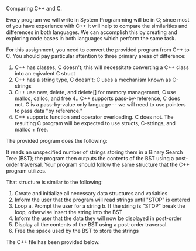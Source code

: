 Comparing C++ and C.

Every program we will write in System Programming will be in C; since most of you have experience with
C++ it will help to compare the similarities and differences in both languages. We can accomplish this
by creating and exploring code bases in both languages which perform the same task.
 

For this assignment, you need to convert the provided program from C++ to C. You should pay particular 
attention to three primary areas of difference:
1. C++ has classes, C doesn't; this will necessitate converting a C++ class into an eqivalent C struct
2. C++ has a string type, C doesn't; C uses a mechanism known as C-strings
3. C++ use new, delete, and delete[] for memory management, C use malloc, calloc, and free
4.. C++ supports pass-by-reference, C does not. C is a pass-by-value only language -- we will need to use pointers to pass data "by reference."
5. C++ supports function and operator overloading. C does not.
The resulting C program will be expected to use structs, C-strings, and malloc + free.


The provided program does the following:

It reads an unspecified number of strings storing them in a Binary Search Tree (BST); the program then
outputs the contents of the BST using a post-order traversal. Your program should follow the same structure
that the C++ program utilizes.

That structure is similar to the following:
1. Create and initialize all necessary data structures and variables
2. Inform the user that the program will read strings until "STOP" is entered
3. Loop
   a. Prompt the user for a string
   b. If the string is "STOP" break the loop, otherwise insert the string into the BST
4. Inform the user that the data they will now be displayed in post-order
5. Display all the contents of the BST using a post-order traversal.
6. Free the space used by the BST to store the strings 

The C++ file has been provided below.

